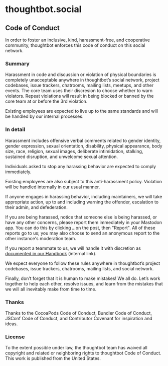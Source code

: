 # thoughtbot.social

## Code of Conduct

In order to foster an inclusive, kind, harassment-free, and cooperative community, thoughtbot enforces this code of conduct on this social network.

### Summary

Harassment in code and discussion or violation of physical boundaries is completely unacceptable anywhere in thoughtbot’s social network, project codebases, issue trackers, chatrooms, mailing lists, meetups, and other events. The core team uses their discresion to choose whether to warn violators. Repeat violations will result in being blocked or banned by the core team at or before the 3rd violation.

Existing employees are expected to live up to the same standards and will be handled by our internal processes.

### In detail

Harassment includes offensive verbal comments related to gender identity, gender expression, sexual orientation, disability, physical appearance, body size, race, religion, sexual images, deliberate intimidation, stalking, sustained disruption, and unwelcome sexual attention.

Individuals asked to stop any harassing behavior are expected to comply immediately.

Existing employees are also subject to this anti-harassment policy. Violation will be handled internally in our usual manner.

If anyone engages in harassing behavior, including maintainers, we will take appropriate action, up to and including warning the offender, escalation to their admin, and defederation.

If you are being harassed, notice that someone else is being harassed, or have any other concerns, please report them immediately in your Mastodon app. You can do this by clicking `…` on the post, then "Report". All of these reports go to us; you may also choose to send an anonymous report to the other instance's moderation team.

If you report a teammate to us, we will handle it with discretion as [documented in our Handbook](https://hub.thoughtbot.com/handbook/policies/conduct.md#reporting-and-discipline) (internal link).

We expect everyone to follow these rules anywhere in thoughtbot’s project codebases, issue trackers, chatrooms, mailing lists, and social network.

Finally, don’t forget that it is human to make mistakes! We all do. Let’s work together to help each other, resolve issues, and learn from the mistakes that we will all inevitably make from time to time.

### Thanks

Thanks to the CocoaPods Code of Conduct, Bundler Code of Conduct, JSConf Code of Conduct, and Contributor Covenant for inspiration and ideas.

### License

To the extent possible under law, the thoughtbot team has waived all copyright and related or neighboring rights to thoughtbot Code of Conduct. This work is published from the United States.

